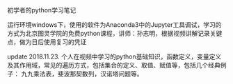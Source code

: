 初学者的python学习笔记

运行环境windows下，使用的软件为Anaconda3中的Jupyter工具调试，学习的方式为北京图灵学院的免费python课程，讲师：孙志明，根据视频讲解记录关键点，做为日后使用复习的凭证

update 2018.11.23.
    个人在视频中学习的python基础知识，函数定义，变量定义及其作用域，常见的遍历方式，包括集合的定义、取值、赋值等，包括几个经典例子：
九九乘法表，斐波那契数列，汉诺塔问题等。